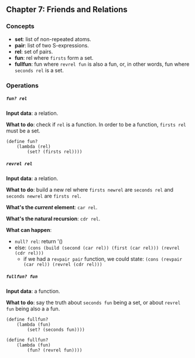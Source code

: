 ## Chapter 7: Friends and Relations

### Concepts

* **set**: list of non-repeated atoms.
* **pair**: list of two S-expressions.
* **rel**: set of pairs.
* **fun**: rel where `firsts` form a set.
* **fullfun**: fun where `revrel fun` is also a fun, or, in other words, fun where `seconds rel` is a set.

### Operations

##### `fun? rel`

**Input data**: a relation.

**What to do**: check if `rel` is a function. In order to be a function, `firsts rel` must be a set.

```
(define fun?
	(lambda (rel)
		(set? (firsts rel))))
```

##### `revrel rel`

**Input data**: a relation.

**What to do**: build a new rel where `firsts newrel` are `seconds rel` and `seconds newrel` are `firsts rel`.

**What's the *current* element**: `car rel`.

**What's the natural recursion**: `cdr rel`.

**What can happen**:

* `null? rel`: return '()
* else: `(cons (build (second (car rel)) (first (car rel))) (revrel (cdr rel)))`
	* if we had a `revpair pair` function, we could state: `(cons (revpair (car rel)) (revrel (cdr rel)))`

##### `fullfun? fun`

**Input data**: a function.

**What to do**: say the truth about `seconds fun` being a set, or about `revrel fun` being also a a fun.

```
(define fullfun?
	(lambda (fun)
		(set? (seconds fun))))
```

```
(define fullfun?
	(lambda (fun)
		(fun? (revrel fun))))
```
